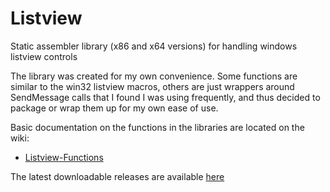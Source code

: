 # Listview

Static assembler library (x86 and x64 versions) for handling windows listview controls

The library was created for my own convenience. Some functions are similar to the win32 listview macros, others are just wrappers around SendMessage calls that I found I was using frequently, and thus decided to package or wrap them up for my own ease of use.

Basic documentation on the functions in the libraries are located on the wiki: 
* [Listview-Functions](https://github.com/mrfearless/libraries/wiki/Listview-Functions)

The latest downloadable releases are available [here](https://github.com/mrfearless/libraries/releases)